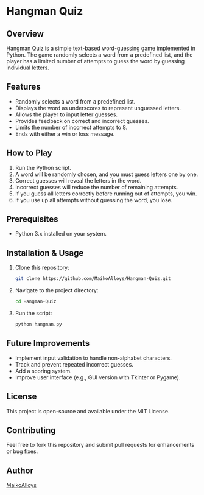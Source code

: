 # Hangman Quiz

## Overview
Hangman Quiz is a simple text-based word-guessing game implemented in Python. The game randomly selects a word from a predefined list, and the player has a limited number of attempts to guess the word by guessing individual letters.

## Features
- Randomly selects a word from a predefined list.
- Displays the word as underscores to represent unguessed letters.
- Allows the player to input letter guesses.
- Provides feedback on correct and incorrect guesses.
- Limits the number of incorrect attempts to 8.
- Ends with either a win or loss message.

## How to Play
1. Run the Python script.
2. A word will be randomly chosen, and you must guess letters one by one.
3. Correct guesses will reveal the letters in the word.
4. Incorrect guesses will reduce the number of remaining attempts.
5. If you guess all letters correctly before running out of attempts, you win.
6. If you use up all attempts without guessing the word, you lose.

## Prerequisites
- Python 3.x installed on your system.

## Installation & Usage
1. Clone this repository:
   ```sh
   git clone https://github.com/MaikoAlloys/Hangman-Quiz.git
   ```
2. Navigate to the project directory:
   ```sh
   cd Hangman-Quiz
   ```
3. Run the script:
   ```sh
   python hangman.py
   ```

## Future Improvements
- Implement input validation to handle non-alphabet characters.
- Track and prevent repeated incorrect guesses.
- Add a scoring system.
- Improve user interface (e.g., GUI version with Tkinter or Pygame).

## License
This project is open-source and available under the MIT License.

## Contributing
Feel free to fork this repository and submit pull requests for enhancements or bug fixes.

## Author
[MaikoAlloys](https://github.com/MaikoAlloys)

